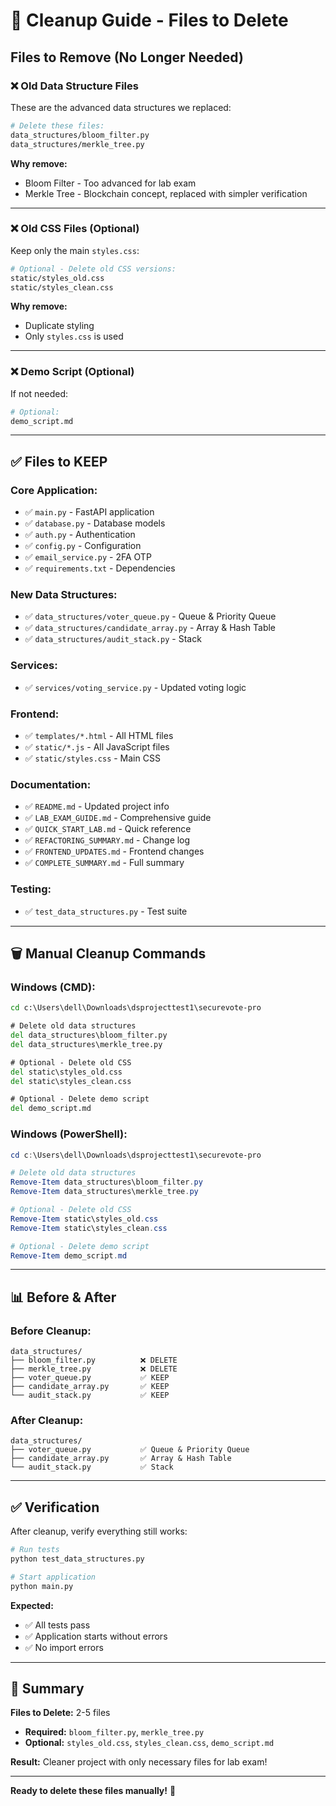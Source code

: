 # 🧹 Cleanup Guide - Files to Delete

## Files to Remove (No Longer Needed)

### ❌ **Old Data Structure Files**
These are the advanced data structures we replaced:

```bash
# Delete these files:
data_structures/bloom_filter.py
data_structures/merkle_tree.py
```

**Why remove:**
- Bloom Filter - Too advanced for lab exam
- Merkle Tree - Blockchain concept, replaced with simpler verification

---

### ❌ **Old CSS Files** (Optional)
Keep only the main `styles.css`:

```bash
# Optional - Delete old CSS versions:
static/styles_old.css
static/styles_clean.css
```

**Why remove:**
- Duplicate styling
- Only `styles.css` is used

---

### ❌ **Demo Script** (Optional)
If not needed:

```bash
# Optional:
demo_script.md
```

---

## ✅ **Files to KEEP**

### Core Application:
- ✅ `main.py` - FastAPI application
- ✅ `database.py` - Database models
- ✅ `auth.py` - Authentication
- ✅ `config.py` - Configuration
- ✅ `email_service.py` - 2FA OTP
- ✅ `requirements.txt` - Dependencies

### New Data Structures:
- ✅ `data_structures/voter_queue.py` - Queue & Priority Queue
- ✅ `data_structures/candidate_array.py` - Array & Hash Table
- ✅ `data_structures/audit_stack.py` - Stack

### Services:
- ✅ `services/voting_service.py` - Updated voting logic

### Frontend:
- ✅ `templates/*.html` - All HTML files
- ✅ `static/*.js` - All JavaScript files
- ✅ `static/styles.css` - Main CSS

### Documentation:
- ✅ `README.md` - Updated project info
- ✅ `LAB_EXAM_GUIDE.md` - Comprehensive guide
- ✅ `QUICK_START_LAB.md` - Quick reference
- ✅ `REFACTORING_SUMMARY.md` - Change log
- ✅ `FRONTEND_UPDATES.md` - Frontend changes
- ✅ `COMPLETE_SUMMARY.md` - Full summary

### Testing:
- ✅ `test_data_structures.py` - Test suite

---

## 🗑️ Manual Cleanup Commands

### Windows (CMD):
```cmd
cd c:\Users\dell\Downloads\dsprojecttest1\securevote-pro

# Delete old data structures
del data_structures\bloom_filter.py
del data_structures\merkle_tree.py

# Optional - Delete old CSS
del static\styles_old.css
del static\styles_clean.css

# Optional - Delete demo script
del demo_script.md
```

### Windows (PowerShell):
```powershell
cd c:\Users\dell\Downloads\dsprojecttest1\securevote-pro

# Delete old data structures
Remove-Item data_structures\bloom_filter.py
Remove-Item data_structures\merkle_tree.py

# Optional - Delete old CSS
Remove-Item static\styles_old.css
Remove-Item static\styles_clean.css

# Optional - Delete demo script
Remove-Item demo_script.md
```

---

## 📊 Before & After

### Before Cleanup:
```
data_structures/
├── bloom_filter.py          ❌ DELETE
├── merkle_tree.py           ❌ DELETE
├── voter_queue.py           ✅ KEEP
├── candidate_array.py       ✅ KEEP
└── audit_stack.py           ✅ KEEP
```

### After Cleanup:
```
data_structures/
├── voter_queue.py           ✅ Queue & Priority Queue
├── candidate_array.py       ✅ Array & Hash Table
└── audit_stack.py           ✅ Stack
```

---

## ✅ Verification

After cleanup, verify everything still works:

```bash
# Run tests
python test_data_structures.py

# Start application
python main.py
```

**Expected:**
- ✅ All tests pass
- ✅ Application starts without errors
- ✅ No import errors

---

## 📝 Summary

**Files to Delete:** 2-5 files
- **Required:** `bloom_filter.py`, `merkle_tree.py`
- **Optional:** `styles_old.css`, `styles_clean.css`, `demo_script.md`

**Result:** Cleaner project with only necessary files for lab exam!

---

**Ready to delete these files manually!** 🧹
